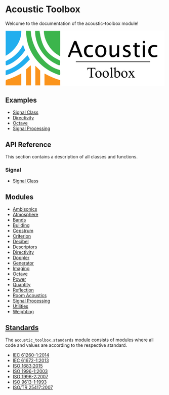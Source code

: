 # Acoustic Toolbox

Welcome to the documentation of the acoustic-toolbox module!

![acoustic toolbox logo](images/logo_txt.png)

## Examples

<div class="grid cards" markdown>

- [Signal Class](examples/signal_class.ipynb)
- [Directivity](examples/directivity_example.ipynb)
- [Octave](examples/example_octave.py)
- [Signal Processing](examples/example_signal.py)

</div>

## API Reference

This section contains a description of all classes and functions.

### Signal

<div class="grid cards" markdown>

- [Signal Class](_signal.md)

</div>

## Modules

<div class="grid cards" markdown>

- [Ambisonics](ambisonics.md)
- [Atmosphere](atmosphere.md)
- [Bands](bands.md)
- [Building](building.md)
- [Cepstrum](cepstrum.md)
- [Criterion](criterion.md)
- [Decibel](decibel.md)
- [Descriptors](descriptors.md)
- [Directivity](directivity.md)
- [Doppler](doppler.md)
- [Generator](generator.md)
- [Imaging](imaging.md)
- [Octave](octave.md)
- [Power](power.md)
- [Quantity](quantity.md)
- [Reflection](reflection.md)
- [Room Acoustics](room.md)
- [Signal Processing](signal.md)
- [Utilities](utils.md)
- [Weighting](weighting.md)

</div>

## [Standards](standards.md)

The `acoustic_toolbox.standards` module consists of modules where all code and values are according to the respective standard.

<div class="grid cards" markdown>

- [IEC 61260-1:2014](standards/iec_61260_1_2014.md)
- [IEC 61672-1:2013](standards/iec_61672_1_2013.md)
- [ISO 1683:2015](standards/iso_1683_2015.md)
- [ISO 1996-1:2003](standards/iso_1996_1_2003.md)
- [ISO 1996-2:2007](standards/iso_1996_2_2007.md)
- [ISO 9613-1:1993](standards/iso_9613_1_1993.md)
- [ISO/TR 25417:2007](standards/iso_tr_25417_2007.md)

</div>
